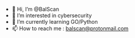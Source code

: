 - 👋 Hi, I’m @BalScan
- 👀 I’m interested in cybersecurity
- 🌱 I’m currently learning GO/Python
- 📫 How to reach me : balscan@protonmail.com

<!---
BalScan/BalScan is a ✨ special ✨ repository because its `README.md` (this file) appears on your GitHub profile.
You can click the Preview link to take a look at your changes.
--->
